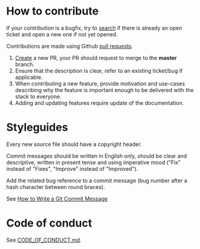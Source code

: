 # How to contribute

If your contribution is a bugfix, try to [search](https://github.com/spxbhuhb/zakadabar-stack/issues)
if there is already an open ticket and open a new one if not yet opened.

Contributions are made using Github [pull requests](https://help.github.com/en/articles/about-pull-requests). 

1. [Create](https://github.com/spxbhuhb/zakadabar-stack/compare) a new PR, your PR should request to merge to the **master** branch.
2. Ensure that the description is clear, refer to an existing ticket/bug if applicable.
3. When contributing a new feature, provide motivation and use-cases describing why 
the feature is important enough to be delivered with the stack to everyone. 
4. Adding and updating features require update of the documentation.

# Styleguides

Every new source file should have a copyright header.

Commit messages should be written in English only, should be clear and descriptive, 
written in present tense and using imperative mood ("Fix" instead of "Fixes", "Improve" instead of "Improved").

Add the related bug reference to a commit message (bug number after a hash character between round braces). 

See [How to Write a Git Commit Message](https://chris.beams.io/posts/git-commit/)

# Code of conduct

See [CODE_OF_CONDUCT.md](CODE_OF_CONDUCT.md).
